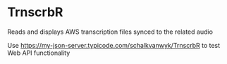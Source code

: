 # TrnscrbR
Reads and displays AWS transcription files synced to the related audio

Use https://my-json-server.typicode.com/schalkvanwyk/TrnscrbR to test Web API functionality

